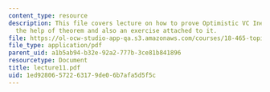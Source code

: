 ```yaml
---
content_type: resource
description: This file covers lecture on how to prove Optimistic VC Inequality with
  the help of theorem and also an exercise attached to it.
file: https://ol-ocw-studio-app-qa.s3.amazonaws.com/courses/18-465-topics-in-statistics-statistical-learning-theory-spring-2007/1ed92806572263179de06b7afa5d5f5c_lecture11.pdf
file_type: application/pdf
parent_uid: a1b5ab94-b32e-92a2-777b-3ce81b841896
resourcetype: Document
title: lecture11.pdf
uid: 1ed92806-5722-6317-9de0-6b7afa5d5f5c
---
```

